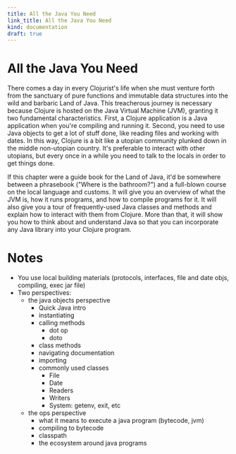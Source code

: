 ```yaml
---
title: All the Java You Need
link_title: All the Java You Need
kind: documentation
draft: true
---
```


# All the Java You Need

There comes a day in every Clojurist's life when she must venture
forth from the sanctuary of pure functions and immutable data
structures into the wild and barbaric Land of Java. This treacherous
journey is necessary because Clojure is hosted on the Java Virtual
Machine (JVM), granting it two fundamental characteristics. First, a
Clojure application is a Java application when you're compiling and
running it. Second, you need to use Java objects to get a lot of stuff
done, like reading files and working with dates. In this way, Clojure
is a bit like a utopian community plunked down in the middle
non-utopian country. It's preferable to interact with other utopians,
but every once in a while you need to talk to the locals in order to
get things done.

If this chapter were a guide book for the Land of Java, it'd be
somewhere between a phrasebook ("Where is the bathroom?") and a
full-blown course on the local language and customs. It will give you
an overview of what the JVM is, how it runs programs, and how to
compile programs for it. It will also give you a tour of
frequently-used Java classes and methods and explain how to interact
with them from Clojure. More than that, it will show you how to think
about and understand Java so that you can incorporate any Java library
into your Clojure program.



# Notes

* You use local building materials (protocols, interfaces, file and
  date objs, compiling, exec jar file)
* Two perspectives:
    * the java objects perspective
        * Quick Java intro
        * instantiating
        * calling methods 
            * dot op
            * doto
        * class methods
        * navigating documentation
        * importing
        * commonly used classes
            * File
            * Date
            * Readers
            * Writers
            * System: getenv, exit, etc
    * the ops perspective
        * what it means to execute a java program (bytecode, jvm)
        * compiling to bytecode
        * classpath
        * the ecosystem around java programs
